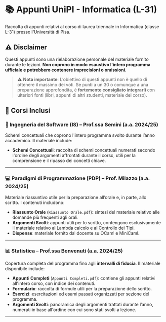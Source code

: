 # 📚 Appunti UniPI - Informatica (L-31)

Raccolta di appunti relativi al corso di laurea triennale in Informatica (classe L-31) presso l'Università di Pisa.

## ⚠️ Disclaimer

Questi appunti sono una rielaborazione personale del materiale fornito durante le lezioni. **Non coprono in modo esaustivo l’intero programma ufficiale e potrebbero contenere imprecisioni o omissioni**.

> ⚠️ **Nota importante**: L’obiettivo di questi appunti non è quello di ottenere il massimo dei voti. Se punti a un 30 o comunque a una preparazione approfondita, è **fortemente consigliato integrarli** con ulteriori fonti (libri, appunti di altri studenti, materiale del corso).


## 📘 Corsi Inclusi

### 🧠 **Ingegneria del Software (IS)** – Prof.ssa Semini (a.a. 2024/25)

Schemi concettuali che coprono l'intero programma svolto durante l’anno accademico. Il materiale include:

- **Schemi Concettuali**: raccolta di schemi concettuali numerati secondo l'ordine degli argomenti affrontati durante il corso, utili per la comprensione e il ripasso dei concetti chiave.

---

### **💻 Paradigmi di Programmazione (PDP)** – Prof. Milazzo (a.a. 2024/25)

Materiale riassuntivo utile per la preparazione all’orale e, in parte, allo scritto. I contenuti includono:

- **Riassunto Orale** (`Riassunto Orale.pdf`): sintesi del materiale relativo alle domande più frequenti agli orali.
- **Argomenti Svolti**: appunti utili per lo scritto, contengono esclusivamente il materiale relativo al Lambda calcolo e al Controllo dei Tipi.
- **Dispense**: materiale fornito dal docente su OCaml e MiniCaml.

---

### **📊 Statistica** – Prof.ssa Benvenuti (a.a. 2024/25)

Copertura completa del programma fino agli **intervalli di fiducia**. Il materiale disponibile include:

- **Appunti Completi** (`Appunti Completi.pdf`): contiene gli appunti relativi all'intero corso, con indice dei contenuti.
- **Formulario**: raccolta di formule utili per la preparazione dello scritto.
- **Esercizi**: esercitazioni ed esami passati organizzati per sezione del programma.
- **Argomenti Svolti**: panoramica degli argomenti trattati durante l’anno, numerati in base all'ordine con cui sono stati svolti a lezione.

---


